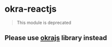# okra-reactjs
> This module is deprecated
## Please use [okrajs](https://github.com/okraHQ/npm-okrajs) library instead
